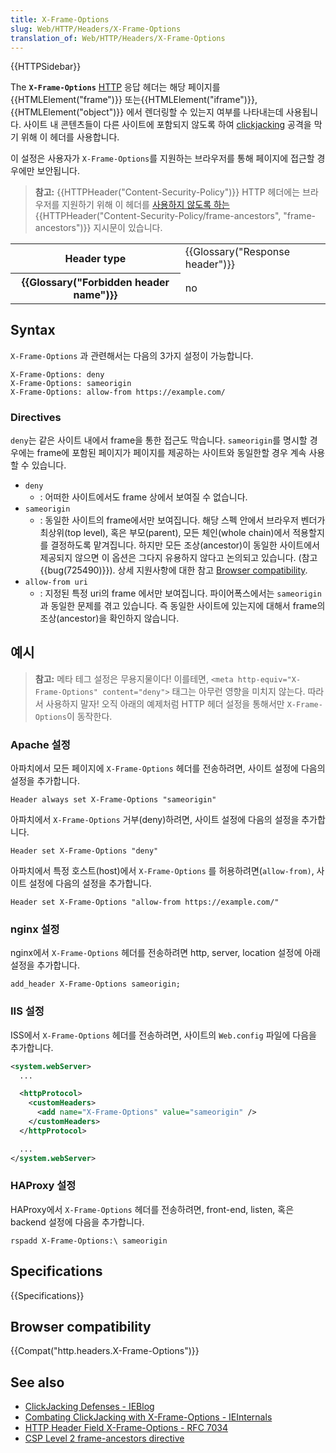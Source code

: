 ```yaml
---
title: X-Frame-Options
slug: Web/HTTP/Headers/X-Frame-Options
translation_of: Web/HTTP/Headers/X-Frame-Options
---
```


{{HTTPSidebar}}

The **`X-Frame-Options`** [HTTP](/ko/docs/Web/HTTP) 응답 헤더는 해당 페이지를 {{HTMLElement("frame")}} 또는{{HTMLElement("iframe")}}, {{HTMLElement("object")}} 에서 렌더링할 수 있는지 여부를 나타내는데 사용됩니다. 사이트 내 콘텐츠들이 다른 사이트에 포함되지 않도록 하여 [clickjacking](https://en.wikipedia.org/wiki/Clickjacking) 공격을 막기 위해 이 헤더를 사용합니다.

이 설정은 사용자가 `X-Frame-Options`를 지원하는 브라우저를 통해 페이지에 접근할 경우에만 보안됩니다.

> **참고:** {{HTTPHeader("Content-Security-Policy")}} HTTP 헤더에는 브라우저를 지원하기 위해 이 헤더를 [사용하지 않도록 하는](https://www.w3.org/TR/CSP2/#frame-ancestors-and-frame-options) {{HTTPHeader("Content-Security-Policy/frame-ancestors", "frame-ancestors")}} 지시문이 있습니다.

<table class="properties">
  <tbody>
    <tr>
      <th scope="row">Header type</th>
      <td>{{Glossary("Response header")}}</td>
    </tr>
    <tr>
      <th scope="row">{{Glossary("Forbidden header name")}}</th>
      <td>no</td>
    </tr>
  </tbody>
</table>

## Syntax

`X-Frame-Options` 과 관련해서는 다음의 3가지 설정이 가능합니다.

```
X-Frame-Options: deny
X-Frame-Options: sameorigin
X-Frame-Options: allow-from https://example.com/
```

### Directives

`deny`는 같은 사이트 내에서 frame을 통한 접근도 막습니다.
`sameorigin`를 명시할 경우에는 frame에 포함된 페이지가 페이지를 제공하는 사이트와 동일한할 경우 계속 사용할 수 있습니다.

- `deny`
  - : 어떠한 사이트에서도 frame 상에서 보여질 수 없습니다.
- `sameorigin`
  - : 동일한 사이트의 frame에서만 보여집니다. 해당 스펙 안에서 브라우저 벤더가 최상위(top level), 혹은 부모(parent), 모든 체인(whole chain)에서 적용할지를 결정하도록 맡겨집니다. 하지만 모든 조상(ancestor)이 동일한 사이트에서 제공되지 않으면 이 옵션은 그다지 유용하지 않다고 논의되고 있습니다. (참고 {{bug(725490)}}). 상세 지원사항에 대한 참고 [Browser compatibility](#browser_compatibility).
- `allow-from uri`
  - : 지정된 특정 uri의 frame 에서만 보여집니다. 파이어폭스에서는 `sameorigin` 과 동일한 문제를 겪고 있습니다. 즉 동일한 사이트에 있는지에 대해서 frame의 조상(ancestor)을 확인하지 않습니다.

## 예시

> **참고:** 메타 테그 설정은 무용지물이다! 이를테면, `<meta http-equiv="X-Frame-Options" content="deny">` 태그는 아무런 영향을 미치지 않는다. 따라서 사용하지 말자! 오직 아래의 예제처럼 HTTP 헤더 설정을 통해서만 `X-Frame-Options`이 동작한다.

### Apache 설정

아파치에서 모든 페이지에 `X-Frame-Options` 헤더를 전송하려면, 사이트 설정에 다음의 설정을 추가합니다.

```
Header always set X-Frame-Options "sameorigin"
```

아파치에서 `X-Frame-Options` 거부(deny)하려면, 사이트 설정에 다음의 설정을 추가합니다.

```
Header set X-Frame-Options "deny"
```

아파치에서 특정 호스트(host)에서 `X-Frame-Options` 를 허용하려면(`allow-from)`, 사이트 설정에 다음의 설정을 추가합니다.

```
Header set X-Frame-Options "allow-from https://example.com/"
```

### nginx 설정

nginx에서 `X-Frame-Options` 헤더를 전송하려면 http, server, location 설정에 아래 설정을 추가합니다.

```
add_header X-Frame-Options sameorigin;
```

### IIS 설정

ISS에서 `X-Frame-Options` 헤더를 전송하려면, 사이트의 `Web.config` 파일에 다음을 추가합니다.

```xml
<system.webServer>
  ...

  <httpProtocol>
    <customHeaders>
      <add name="X-Frame-Options" value="sameorigin" />
    </customHeaders>
  </httpProtocol>

  ...
</system.webServer>
```

### HAProxy 설정

HAProxy에서 `X-Frame-Options` 헤더를 전송하려면, front-end, listen, 혹은 backend 설정에 다음을 추가합니다.

```
rspadd X-Frame-Options:\ sameorigin
```

## Specifications

{{Specifications}}

## Browser compatibility

{{Compat("http.headers.X-Frame-Options")}}

## See also

- [ClickJacking Defenses - IEBlog](https://blogs.msdn.com/b/ie/archive/2009/01/27/ie8-security-part-vii-clickjacking-defenses.aspx)
- [Combating ClickJacking with X-Frame-Options - IEInternals](https://blogs.msdn.com/b/ieinternals/archive/2010/03/30/combating-clickjacking-with-x-frame-options.aspx)
- [HTTP Header Field X-Frame-Options - RFC 7034](https://tools.ietf.org/html/rfc7034)
- [CSP Level 2 frame-ancestors directive](https://w3c.github.io/webappsec/specs/content-security-policy/#directive-frame-ancestors)

